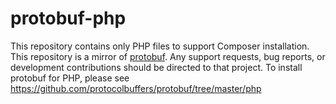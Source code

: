 # protobuf-php

This repository contains only PHP files to support Composer installation. This repository is a mirror
of [protobuf](https://github.com/protocolbuffers/protobuf). Any support requests, bug reports, or development
contributions should be directed to that project. To install protobuf for PHP, please
see https://github.com/protocolbuffers/protobuf/tree/master/php
